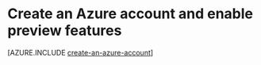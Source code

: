 <properties 
	pageTitle="Python create account" 
	description="Create an account on Azure." 
	documentationCenter="python" 
	services="" 
	authors="huguesv" 
	manager="wpickett" 
	editor="jimbe"/>

<tags 
	ms.service="multiple" 
    	ms.date="06/03/2015"
	wacn.date=""/>

# Create an Azure account and enable preview features

[AZURE.INCLUDE [create-an-azure-account](../includes/create-an-azure-account.md)]
